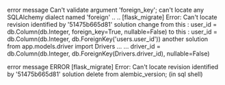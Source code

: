 error message
  Can't validate argument 'foreign_key'; can't locate any SQLAlchemy dialect named 'foreign'
  ..
  ..
  [flask_migrate] Error: Can't locate revision identified by '51475b665d81'
solution
  change from this :
  user_id = db.Column(db.Integer, foreign_key=True, nullable=False)
  to this :
  user_id = db.Column(db.Integer, db.ForeignKey('users.user_id'))
another solution 
  from app.models.driver import Drivers
  ...
  ...
  driver_id = db.Column(db.Integer, db.ForeignKey(Drivers.driver_id), nullable=False)

error message
  ERROR [flask_migrate] Error: Can't locate revision identified by '51475b665d81'
solution
  delete from alembic_version;
  (in sql shell)